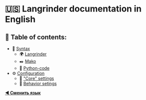 # 🇺🇸 Langrinder documentation in English
## 📖 Table of contents:
- 📝 [Syntax](./syntax.md)
    - 🌍 [Langrinder](./syntax.md#-langrinder)
    - ✒️ [Mako](./syntax.md#️-mako)
    - 🐍 [Python-code](./syntax.md#-python-code)
- ⚙️ [Configuration](./config.md)
    - 🧩 ["Core" settings](./config.md#-core-settings)
    - 👀 [Behavior setings](./config.md#-behavior-settings)

**[◀️ Сменить язык](../index.md)**